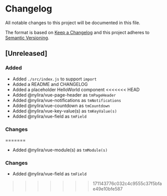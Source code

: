 # Changelog

All notable changes to this project will be documented in this file.

The format is based on [Keep a Changelog](http://keepachangelog.com/en/1.0.0/)
and this project adheres to [Semantic Versioning](http://semver.org/spec/v2.0.0.html).

## [Unreleased]

### Added

- Added `./src/index.js` to support `import`
- Added a README and CHANGELOG
- Added a placeholder HelloWorld component
<<<<<<< HEAD
- Added @nylira/vue-page-header as `tmPageHeader`
- Added @nylira/vue-notifications as `tmNotifications`
- Added @nylira/vue-countdown as `tmCountdown`
- Added @nylira/vue-key-value(s) as `tmKeyValue(s)`
- Added @nylira/vue-field as `tmField`

### Changes
=======
- Added @nylira/vue-module(s) as `tmModule(s)`

### Changes

- Added @nylira/vue-field as `tmField`
>>>>>>> 171143776c032c4c9555c37f5bfae49e10bfe587
